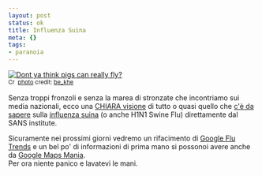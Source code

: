 ```yaml
--- 
layout: post
status: ok
title: Influenza Suina
meta: {}
tags: 
- paranoia
---
```

<a href="http://www.flickr.com/photos/16118776@N00/1519121063/" title="Dont ya think pigs can really fly?" target="_blank"><img src="http://farm3.static.flickr.com/2114/1519121063_0f075b7265.jpg" alt="Dont ya think pigs can really fly?" border="0" /></a>  
<small><a href="http://creativecommons.org/licenses/by/2.0/" title="Attribution License" target="_blank"><img src="http://www.lastknight.com/wp-content/plugins/photo-dropper/images/cc.png" alt="Creative Commons License" border="0" width="16" height="16" align="absmiddle" /></a> <a href="http://www.photodropper.com/photos/" target="_blank">photo</a> credit: <a href="http://www.flickr.com/photos/16118776@N00/1519121063/" title="be_khe" target="_blank">be_khe</a></small>  
  
Senza troppi fronzoli e senza la marea di stronzate che incontriamo sui media nazionali, ecco una [CHIARA visione][1] di tutto o quasi quello che [c'è da sapere][1] sulla [influenza suina][1] (o anche H1N1 Swine Flu) direttamente dal SANS institute.  
  
Sicuramente nei prossimi giorni vedremo un rifacimento di [Google Flu Trends][2] e un bel po' di informazioni di prima mano si possonoi avere anche da [Google Maps Mania][3].  
Per ora niente panico e lavatevi le mani.  
  
[1]: http://www.sans.edu/resources/leadershiplab/pandemic_watch2009.php
[2]: http://www.google.org/flutrends/
[3]: http://googlemapsmania.blogspot.com/2009/04/swine-flu-outbreak-on-google-maps.html 
